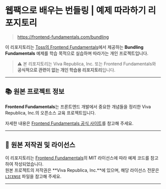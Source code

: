 # 웹팩으로 배우는 번들링 | 예제 따라하기 리포지토리

> https://frontend-fundamentals.com/bundling

이 리포지토리는 [Toss의 Frontend Fundamentals](https://frontend-fundamentals.com/)에서 제공하는 **Bundling Fundamentals** 예제를 학습 목적으로 실습하며 따라가는 개인 프로젝트입니다.

> ⚠️ 본 리포지토리는 Viva Republica, Inc. 또는 Frontend Fundamentals와 **공식적으로 관련이 없는 개인 학습용 리포지토리**입니다.

---

## 📚 원본 프로젝트 정보

**Frontend Fundamentals**는 프론트엔드 개발에서 중요한 개념들을 정리한 Viva Republica, Inc.의 오픈소스 교육 프로젝트입니다.

자세한 내용은 [Frontend Fundamentals 공식 사이트](https://frontend-fundamentals.com/)를 참고해 주세요.

---

## 🔗 원본 저작권 및 라이선스

이 리포지토리는 [Frontend Fundamentals](https://frontend-fundamentals.com/)의 MIT 라이선스에 따라 예제 코드를 참고하여 작성되었습니다.  
원본 프로젝트의 저작권은 **Viva Republica, Inc.**에 있으며, 해당 라이선스 전문은 [`LICENSE`](./LICENSE.md) 파일을 참고해 주세요.

---
